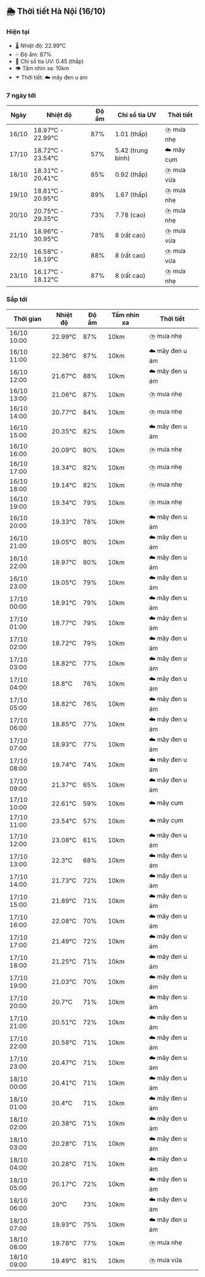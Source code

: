 ## 🌦️ Thời tiết Hà Nội (16/10)

### Hiện tại

- 🌡️ Nhiệt độ: 22.99℃
- 💦 Độ ẩm: 87%
- 🌟 Chỉ số tia UV: 0.45 (thấp)
- 👁️ Tầm nhìn xa: 10km
- ☂️ Thời tiết: ☁️ mây đen u ám

### 7 ngày tới

| Ngày | Nhiệt độ | Độ ẩm | Chỉ số tia UV | Thời tiết |
| --- | --- | --- | --- | --- |
| 16/10 | 18.97℃ - 22.99℃ | 87% | 1.01 (thấp) | ⛈️ mưa nhẹ |
| 17/10 | 18.72℃ - 23.54℃ | 57% | 5.42 (trung bình) | ☁️ mây cụm |
| 18/10 | 18.31℃ - 20.41℃ | 85% | 0.92 (thấp) | ⛈️ mưa vừa |
| 19/10 | 18.81℃ - 20.95℃ | 89% | 1.67 (thấp) | ⛈️ mưa nhẹ |
| 20/10 | 20.75℃ - 29.35℃ | 73% | 7.78 (cao) | ⛈️ mưa nhẹ |
| 21/10 | 18.96℃ - 30.95℃ | 78% | 8 (rất cao) | ⛈️ mưa vừa |
| 22/10 | 16.58℃ - 18.19℃ | 88% | 8 (rất cao) | ⛈️ mưa vừa |
| 23/10 | 16.17℃ - 18.12℃ | 87% | 8 (rất cao) | ⛈️ mưa nhẹ |

### Sắp tới

| Thời gian | Nhiệt độ | Độ ẩm | Tầm nhìn xa | Thời tiết |
| --- | --- | --- | --- | --- |
| 16/10 10:00 | 22.99℃ | 87% | 10km | ⛈️ mưa nhẹ |
| 16/10 11:00 | 22.36℃ | 87% | 10km | ☁️ mây đen u ám |
| 16/10 12:00 | 21.67℃ | 88% | 10km | ☁️ mây đen u ám |
| 16/10 13:00 | 21.06℃ | 87% | 10km | ⛈️ mưa nhẹ |
| 16/10 14:00 | 20.77℃ | 84% | 10km | ⛈️ mưa nhẹ |
| 16/10 15:00 | 20.35℃ | 82% | 10km | ☁️ mây đen u ám |
| 16/10 16:00 | 20.09℃ | 80% | 10km | ⛈️ mưa nhẹ |
| 16/10 17:00 | 19.34℃ | 82% | 10km | ⛈️ mưa nhẹ |
| 16/10 18:00 | 19.14℃ | 82% | 10km | ⛈️ mưa nhẹ |
| 16/10 19:00 | 19.34℃ | 79% | 10km | ⛈️ mưa nhẹ |
| 16/10 20:00 | 19.33℃ | 78% | 10km | ☁️ mây đen u ám |
| 16/10 21:00 | 19.05℃ | 80% | 10km | ☁️ mây đen u ám |
| 16/10 22:00 | 18.97℃ | 80% | 10km | ☁️ mây đen u ám |
| 16/10 23:00 | 19.05℃ | 79% | 10km | ☁️ mây đen u ám |
| 17/10 00:00 | 18.91℃ | 79% | 10km | ☁️ mây đen u ám |
| 17/10 01:00 | 18.77℃ | 79% | 10km | ☁️ mây đen u ám |
| 17/10 02:00 | 18.72℃ | 79% | 10km | ☁️ mây đen u ám |
| 17/10 03:00 | 18.82℃ | 77% | 10km | ☁️ mây đen u ám |
| 17/10 04:00 | 18.8℃ | 76% | 10km | ☁️ mây đen u ám |
| 17/10 05:00 | 18.82℃ | 76% | 10km | ☁️ mây đen u ám |
| 17/10 06:00 | 18.85℃ | 77% | 10km | ☁️ mây đen u ám |
| 17/10 07:00 | 18.93℃ | 77% | 10km | ☁️ mây đen u ám |
| 17/10 08:00 | 19.74℃ | 74% | 10km | ☁️ mây đen u ám |
| 17/10 09:00 | 21.37℃ | 65% | 10km | ☁️ mây đen u ám |
| 17/10 10:00 | 22.61℃ | 59% | 10km | ☁️ mây cụm |
| 17/10 11:00 | 23.54℃ | 57% | 10km | ☁️ mây cụm |
| 17/10 12:00 | 23.08℃ | 61% | 10km | ☁️ mây đen u ám |
| 17/10 13:00 | 22.3℃ | 68% | 10km | ☁️ mây đen u ám |
| 17/10 14:00 | 21.73℃ | 72% | 10km | ☁️ mây đen u ám |
| 17/10 15:00 | 21.89℃ | 71% | 10km | ☁️ mây đen u ám |
| 17/10 16:00 | 22.08℃ | 70% | 10km | ☁️ mây đen u ám |
| 17/10 17:00 | 21.49℃ | 72% | 10km | ☁️ mây đen u ám |
| 17/10 18:00 | 21.25℃ | 71% | 10km | ☁️ mây đen u ám |
| 17/10 19:00 | 21.03℃ | 70% | 10km | ☁️ mây đen u ám |
| 17/10 20:00 | 20.7℃ | 71% | 10km | ☁️ mây đen u ám |
| 17/10 21:00 | 20.51℃ | 72% | 10km | ☁️ mây đen u ám |
| 17/10 22:00 | 20.58℃ | 71% | 10km | ☁️ mây đen u ám |
| 17/10 23:00 | 20.47℃ | 71% | 10km | ☁️ mây đen u ám |
| 18/10 00:00 | 20.41℃ | 71% | 10km | ☁️ mây đen u ám |
| 18/10 01:00 | 20.4℃ | 71% | 10km | ☁️ mây đen u ám |
| 18/10 02:00 | 20.38℃ | 71% | 10km | ☁️ mây đen u ám |
| 18/10 03:00 | 20.28℃ | 71% | 10km | ☁️ mây đen u ám |
| 18/10 04:00 | 20.28℃ | 71% | 10km | ☁️ mây đen u ám |
| 18/10 05:00 | 20.17℃ | 72% | 10km | ☁️ mây đen u ám |
| 18/10 06:00 | 20℃ | 73% | 10km | ☁️ mây đen u ám |
| 18/10 07:00 | 19.93℃ | 75% | 10km | ☁️ mây đen u ám |
| 18/10 08:00 | 19.78℃ | 77% | 10km | ⛈️ mưa nhẹ |
| 18/10 09:00 | 19.49℃ | 81% | 10km | ⛈️ mưa vừa |
